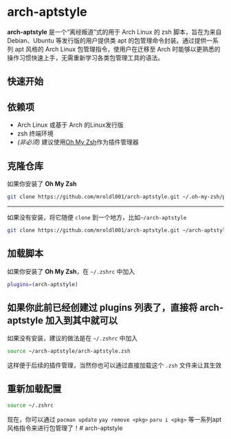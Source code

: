 # arch-aptstyle #

**arch-aptstyle** 是一个“离经叛道”式的用于 Arch Linux 的 zsh 脚本，旨在为来自 Debian、Ubuntu 等发行版的用户提供类 apt 的包管理命令封装。通过提供一系列 apt 风格的 Arch Linux 包管理指令，使用户在迁移至 Arch 时能够以更熟悉的操作习惯快速上手，无需重新学习各类包管理工具的语法。

## 快速开始 ##

## 依赖项 ##
- Arch Linux 或基于 Arch 的Linux发行版
- zsh 终端环境
- *(非必须)* 建议使用[Oh My Zsh](https://ohmyz.sh/)作为插件管理器

## 克隆仓库 ##
如果你安装了 **Oh My Zsh**
```zsh
git clone https://github.com/mroldl001/arch-aptstyle.git ~/.oh-my-zsh/plugins
```
---
如果没有安装，将它随便 `clone` 到一个地方，比如`~/arch-aptstyle`
```zsh
git clone https://github.com/mroldl001/arch-aptstyle.git ~/arch-aptstyle
```

## 加载脚本 ##
如果你安装了 **Oh My Zsh**，在 `~/.zshrc` 中加入
```zsh
plugins=(arch-aptstyle)
```
如果你此前已经创建过 plugins 列表了，直接将 arch-aptstyle 加入到其中就可以
---
如果没有安装，建议的做法是在 `~/.zshrc` 中加入
```zsh
source ~/arch-aptstyle/arch-aptstyle.zsh
```
这样便于后续的插件管理，当然你也可以通过直接加载这个 `.zsh` 文件来让其生效

## 重新加载配置 ##
```zsh
source ~/.zshrc
```
现在，你可以通过 `pacman update` `yay remove <pkg>` `paru i <pkg>` 等一系列apt风格指令来进行包管理了！# arch-aptstyle